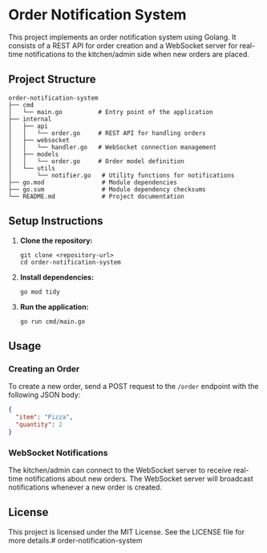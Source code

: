 # Order Notification System

This project implements an order notification system using Golang. It consists of a REST API for order creation and a WebSocket server for real-time notifications to the kitchen/admin side when new orders are placed.

## Project Structure

```
order-notification-system
├── cmd
│   └── main.go          # Entry point of the application
├── internal
│   ├── api
│   │   └── order.go     # REST API for handling orders
│   ├── websocket
│   │   └── handler.go   # WebSocket connection management
│   ├── models
│   │   └── order.go     # Order model definition
│   └── utils
│       └── notifier.go   # Utility functions for notifications
├── go.mod                # Module dependencies
├── go.sum                # Module dependency checksums
└── README.md             # Project documentation
```
  
## Setup Instructions

1. **Clone the repository:**
   ```
   git clone <repository-url>
   cd order-notification-system
   ```

2. **Install dependencies:**
   ```
   go mod tidy
   ```

3. **Run the application:**
   ```
   go run cmd/main.go
   ```

## Usage

### Creating an Order

To create a new order, send a POST request to the `/order` endpoint with the following JSON body:

```json
{
  "item": "Pizza",
  "quantity": 2
}
```

### WebSocket Notifications

The kitchen/admin can connect to the WebSocket server to receive real-time notifications about new orders. The WebSocket server will broadcast notifications whenever a new order is created.

## License

This project is licensed under the MIT License. See the LICENSE file for more details.#   o r d e r - n o t i f i c a t i o n - s y s t e m 
 
 